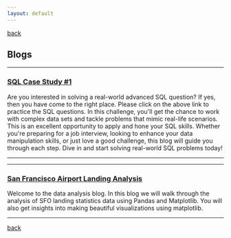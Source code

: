 ```yaml
---
layout: default
---
```


[back](./)

## Blogs

---
### [SQL Case Study #1](/casestudy1)
Are you interested in solving a real-world advanced SQL question? If yes, then you have come to the right place. Please click on the above link to practice the SQL questions.
In this challenge, you'll get the chance to work with complex data sets and tackle problems that mimic real-life scenarios. This is an excellent opportunity to apply and hone your SQL skills.
Whether you're preparing for a job interview, looking to enhance your data manipulation skills, or just love a good challenge, this blog will guide you through each step. Dive in and start solving real-world SQL problems today!

---

---
### [San Francisco Airport Landing Analysis](/SFO_Landings_Analysis)
Welcome to the data analysis blog. In this blog we will walk through the analysis of SFO landing statistics data using Pandas and Matplotlib. You will also get insights into making beautiful visualizations using matplotlib.

---

[back](./)
